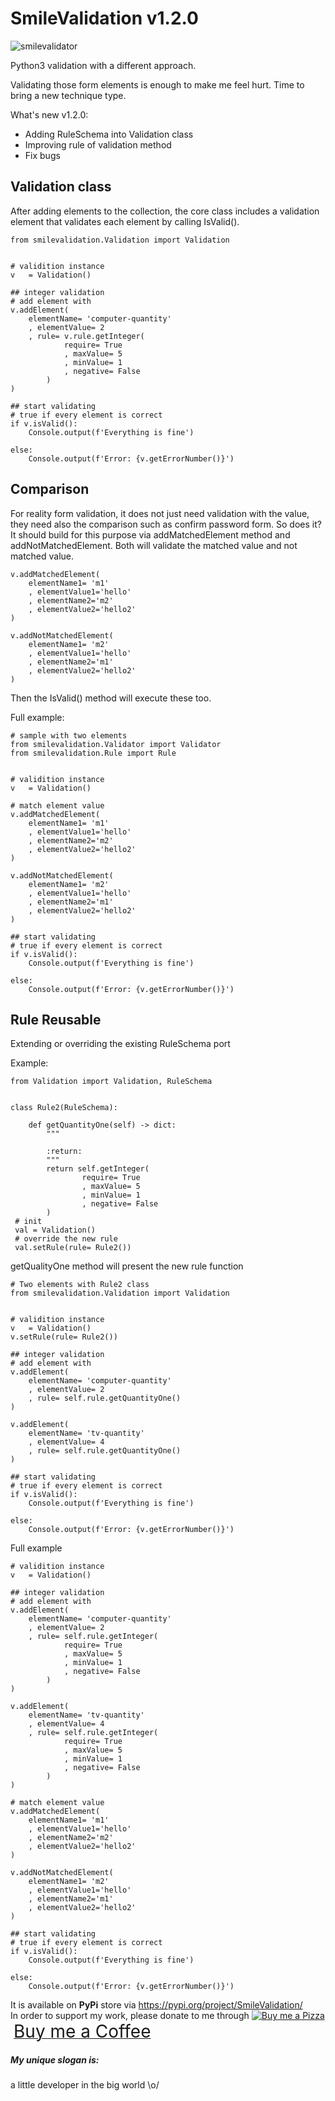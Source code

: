 # SmileValidation v1.2.0
![smilevalidator](https://user-images.githubusercontent.com/227092/83977155-7da56a00-a928-11ea-9f9b-66df0791a9c6.png)

Python3 validation with a different approach.

Validating those form elements is enough to make me feel hurt. Time to bring a new technique type.

What's new v1.2.0:
- Adding RuleSchema into Validation class
- Improving rule of validation method
- Fix bugs
## Validation class
After adding elements to the collection, the core class includes a validation element that validates each element by calling IsValid().

```
from smilevalidation.Validation import Validation


# validition instance
v	= Validation()

## integer validation
# add element with  
v.addElement(
    elementName= 'computer-quantity'
    , elementValue= 2
    , rule= v.rule.getInteger(
			require= True
			, maxValue= 5
			, minValue= 1
			, negative= False
		)
)

## start validating
# true if every element is correct
if v.isValid():
    Console.output(f'Everything is fine')

else:
    Console.output(f'Error: {v.getErrorNumber()}')

```

## Comparison
For reality form validation, it does not just need validation with the value, they need also the comparison such as confirm password form. So does it? It should build for this purpose via addMatchedElement method and addNotMatchedElement. Both will validate the matched value and not matched value.
```
v.addMatchedElement(
    elementName1= 'm1'
    , elementValue1='hello'
    , elementName2='m2'
    , elementValue2='hello2'
)

v.addNotMatchedElement(
    elementName1= 'm2'
    , elementValue1='hello'
    , elementName2='m1'
    , elementValue2='hello2'
)
```
Then the IsValid() method will execute these too.

Full example:

```
# sample with two elements
from smilevalidation.Validator import Validator
from smilevalidation.Rule import Rule


# validition instance
v	= Validation()

# match element value
v.addMatchedElement(
    elementName1= 'm1'
    , elementValue1='hello'
    , elementName2='m2'
    , elementValue2='hello2'
)

v.addNotMatchedElement(
    elementName1= 'm2'
    , elementValue1='hello'
    , elementName2='m1'
    , elementValue2='hello2'
)

## start validating
# true if every element is correct
if v.isValid():
    Console.output(f'Everything is fine')

else:
    Console.output(f'Error: {v.getErrorNumber()}')
```

## Rule Reusable
Extending or overriding the existing RuleSchema port

Example:
```
from Validation import Validation, RuleSchema


class Rule2(RuleSchema):

    def getQuantityOne(self) -> dict:
        """
    
        :return:
        """
        return self.getInteger(
                require= True
                , maxValue= 5
                , minValue= 1
                , negative= False
        )
 # init
 val = Validation()
 # override the new rule
 val.setRule(rule= Rule2())
``` 
getQualityOne method will present the new rule function

```
# Two elements with Rule2 class
from smilevalidation.Validation import Validation


# validition instance
v	= Validation()
v.setRule(rule= Rule2())

## integer validation
# add element with  
v.addElement(
    elementName= 'computer-quantity'
    , elementValue= 2
    , rule= self.rule.getQuantityOne()
)

v.addElement(
    elementName= 'tv-quantity'
    , elementValue= 4
    , rule= self.rule.getQuantityOne()
)

## start validating
# true if every element is correct
if v.isValid():
    Console.output(f'Everything is fine')

else:
    Console.output(f'Error: {v.getErrorNumber()}')
```

Full example
```
# validition instance
v	= Validation()

## integer validation
# add element with  
v.addElement(
    elementName= 'computer-quantity'
    , elementValue= 2
    , rule= self.rule.getInteger(
			require= True
			, maxValue= 5
			, minValue= 1
			, negative= False
		)
)

v.addElement(
    elementName= 'tv-quantity'
    , elementValue= 4
    , rule= self.rule.getInteger(
			require= True
			, maxValue= 5
			, minValue= 1
			, negative= False
		)
)

# match element value
v.addMatchedElement(
    elementName1= 'm1'
    , elementValue1='hello'
    , elementName2='m2'
    , elementValue2='hello2'
)

v.addNotMatchedElement(
    elementName1= 'm2'
    , elementValue1='hello'
    , elementName2='m1'
    , elementValue2='hello2'
)

## start validating
# true if every element is correct
if v.isValid():
    Console.output(f'Everything is fine')

else:
    Console.output(f'Error: {v.getErrorNumber()}')

```

It is available on **PyPi** store via https://pypi.org/project/SmileValidation/ \
In order to support my work, please donate to me through <a class="bmc-button" target="_blank" href="https://www.buymeacoffee.com/sitthykun"><img src="https://cdn.buymeacoffee.com/buttons/bmc-new-btn-logo.svg" alt="Buy me a Pizza"><span style="margin-left:5px;font-size:28px !important;">Buy me a Coffee</span></a>

##### My unique slogan is:
a little developer in the big world \o/